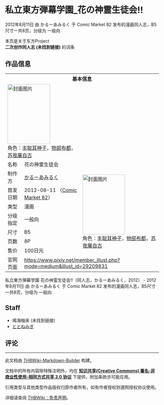 # 私立東方弾幕学園_花の神霊生徒会!!

<!-- source html: G:\repos\THBWiki-Markdown-Builder\THBWikiMarkdown\Temp\main\8\8a\ns0%3A%E7%A7%81%E7%AB%8B%E6%9D%B1%E6%96%B9%E5%BC%BE%E5%B9%95%E5%AD%A6%E5%9C%92_%E8%8A%B1%E3%81%AE%E7%A5%9E%E9%9C%8A%E7%94%9F%E5%BE%92%E4%BC%9A%21%21.html -->

2012年8月11日 由 かるーあみるく 于 Comic Market 82 发布的漫画同人志，B5尺寸一共8页，分级为 一般向

本页是关于东方Project  
 **二次创作同人志 (未找到链接)** 的词条
## 作品信息

<table><tbody><tr><th colspan="3">基本信息</th></tr><tr><td class="cover-artwork-mobile" colspan="2"><a href="./文件-私立東方弾幕学園_花の神霊生徒会!!封面.jpg.md" class="image" title="封面图片"><img alt="封面图片" src="https://upload.thwiki.cc/thumb/e/ef/%E7%A7%81%E7%AB%8B%E6%9D%B1%E6%96%B9%E5%BC%BE%E5%B9%95%E5%AD%A6%E5%9C%92_%E8%8A%B1%E3%81%AE%E7%A5%9E%E9%9C%8A%E7%94%9F%E5%BE%92%E4%BC%9A%21%21%E5%B0%81%E9%9D%A2.jpg/139px-%E7%A7%81%E7%AB%8B%E6%9D%B1%E6%96%B9%E5%BC%BE%E5%B9%95%E5%AD%A6%E5%9C%92_%E8%8A%B1%E3%81%AE%E7%A5%9E%E9%9C%8A%E7%94%9F%E5%BE%92%E4%BC%9A%21%21%E5%B0%81%E9%9D%A2.jpg" decoding="async" loading="lazy" width="139" height="196" srcset="https://upload.thwiki.cc/thumb/e/ef/%E7%A7%81%E7%AB%8B%E6%9D%B1%E6%96%B9%E5%BC%BE%E5%B9%95%E5%AD%A6%E5%9C%92_%E8%8A%B1%E3%81%AE%E7%A5%9E%E9%9C%8A%E7%94%9F%E5%BE%92%E4%BC%9A%21%21%E5%B0%81%E9%9D%A2.jpg/208px-%E7%A7%81%E7%AB%8B%E6%9D%B1%E6%96%B9%E5%BC%BE%E5%B9%95%E5%AD%A6%E5%9C%92_%E8%8A%B1%E3%81%AE%E7%A5%9E%E9%9C%8A%E7%94%9F%E5%BE%92%E4%BC%9A%21%21%E5%B0%81%E9%9D%A2.jpg 1.5x, https://upload.thwiki.cc/thumb/e/ef/%E7%A7%81%E7%AB%8B%E6%9D%B1%E6%96%B9%E5%BC%BE%E5%B9%95%E5%AD%A6%E5%9C%92_%E8%8A%B1%E3%81%AE%E7%A5%9E%E9%9C%8A%E7%94%9F%E5%BE%92%E4%BC%9A%21%21%E5%B0%81%E9%9D%A2.jpg/277px-%E7%A7%81%E7%AB%8B%E6%9D%B1%E6%96%B9%E5%BC%BE%E5%B9%95%E5%AD%A6%E5%9C%92_%E8%8A%B1%E3%81%AE%E7%A5%9E%E9%9C%8A%E7%94%9F%E5%BE%92%E4%BC%9A%21%21%E5%B0%81%E9%9D%A2.jpg 2x" data-file-width="779" data-file-height="1100"></a><div class="cover-char">角色：<a href="./丰聪耳神子.md" title="丰聪耳神子">丰聪耳神子</a>，<a href="./物部布都.md" title="物部布都">物部布都</a>，<a href="./苏我屠自古.md" title="苏我屠自古">苏我屠自古</a></div></td>
</tr><tr><td class="label">名称</td><td colspan="2"> 花の神霊生徒会 </td></tr><tr><td class="label">制作方</td><td><a href="./かるーあみるく.md" title="かるーあみるく">かるーあみるく</a></td><td class="cover-artwork" rowspan="7" style="min-width:196px;"><a href="./文件-私立東方弾幕学園_花の神霊生徒会!!封面.jpg.md" class="image" title="封面图片"><img alt="封面图片" src="https://upload.thwiki.cc/thumb/e/ef/%E7%A7%81%E7%AB%8B%E6%9D%B1%E6%96%B9%E5%BC%BE%E5%B9%95%E5%AD%A6%E5%9C%92_%E8%8A%B1%E3%81%AE%E7%A5%9E%E9%9C%8A%E7%94%9F%E5%BE%92%E4%BC%9A%21%21%E5%B0%81%E9%9D%A2.jpg/139px-%E7%A7%81%E7%AB%8B%E6%9D%B1%E6%96%B9%E5%BC%BE%E5%B9%95%E5%AD%A6%E5%9C%92_%E8%8A%B1%E3%81%AE%E7%A5%9E%E9%9C%8A%E7%94%9F%E5%BE%92%E4%BC%9A%21%21%E5%B0%81%E9%9D%A2.jpg" decoding="async" loading="lazy" width="139" height="196" srcset="https://upload.thwiki.cc/thumb/e/ef/%E7%A7%81%E7%AB%8B%E6%9D%B1%E6%96%B9%E5%BC%BE%E5%B9%95%E5%AD%A6%E5%9C%92_%E8%8A%B1%E3%81%AE%E7%A5%9E%E9%9C%8A%E7%94%9F%E5%BE%92%E4%BC%9A%21%21%E5%B0%81%E9%9D%A2.jpg/208px-%E7%A7%81%E7%AB%8B%E6%9D%B1%E6%96%B9%E5%BC%BE%E5%B9%95%E5%AD%A6%E5%9C%92_%E8%8A%B1%E3%81%AE%E7%A5%9E%E9%9C%8A%E7%94%9F%E5%BE%92%E4%BC%9A%21%21%E5%B0%81%E9%9D%A2.jpg 1.5x, https://upload.thwiki.cc/thumb/e/ef/%E7%A7%81%E7%AB%8B%E6%9D%B1%E6%96%B9%E5%BC%BE%E5%B9%95%E5%AD%A6%E5%9C%92_%E8%8A%B1%E3%81%AE%E7%A5%9E%E9%9C%8A%E7%94%9F%E5%BE%92%E4%BC%9A%21%21%E5%B0%81%E9%9D%A2.jpg/277px-%E7%A7%81%E7%AB%8B%E6%9D%B1%E6%96%B9%E5%BC%BE%E5%B9%95%E5%AD%A6%E5%9C%92_%E8%8A%B1%E3%81%AE%E7%A5%9E%E9%9C%8A%E7%94%9F%E5%BE%92%E4%BC%9A%21%21%E5%B0%81%E9%9D%A2.jpg 2x" data-file-width="779" data-file-height="1100"></a><div class="cover-char">角色：<a href="./丰聪耳神子.md" title="丰聪耳神子">丰聪耳神子</a>，<a href="./物部布都.md" title="物部布都">物部布都</a>，<a href="./苏我屠自古.md" title="苏我屠自古">苏我屠自古</a></div></td>
</tr><tr><td class="label">首发日期</td><td>2012-08-11&#160;（<a href="/展会作品列表?e=Comic+Market%2382">Comic Market 82</a>）</td></tr><tr><td class="label">类型</td><td>漫画</td></tr><tr><td class="label">分级指定</td><td>一般向</td></tr><tr><td class="label">尺寸</td><td>B5</td></tr><tr><td class="label">页数</td><td>8P</td></tr><tr><td class="label">售价</td><td>100日元</td></tr>
<tr><td class="label">官网页面</td><td colspan="2"><a rel="nofollow" class="external free" href="https://www.pixiv.net/member_illust.php?mode=medium&amp;illust_id=29209831">https://www.pixiv.net/member_illust.php?mode=medium&amp;illust_id=29209831</a></td></tr></tbody></table>

私立東方弾幕学園 花の神霊生徒会!!（同人志，かるーあみるく，2012） - 2012年8月11日 由 かるーあみるく 于 Comic Market 82 发布的漫画同人志，B5尺寸一共8页，分级为 一般向
## Staff
- 鳴海柚来 (未找到链接)
- [ととねみぎ](./ととねみぎ.md)

## 评论




---

此文档由 [THBWiki-Markdown-Builder](https://github.com/Delsin-Yu/THBWiki-Markdown-Builder) 构建。

文档中的所有内容除特殊注明外，均在 [**知识共享(Creative Commons) 署名-非商业性使用-相同方式共享 3.0 协议**](https://creativecommons.org/licenses/by-sa/3.0/deed.zh-hans) 下提供，附加条款亦可能应用。

引用类型与其他类型作品版权归原作者所有，如有作者授权则遵照授权协议使用。

详细请查阅 [THBWiki：免责声明](https://thbwiki.cc/THBWiki:%E5%85%8D%E8%B4%A3%E5%A3%B0%E6%98%8E)。

